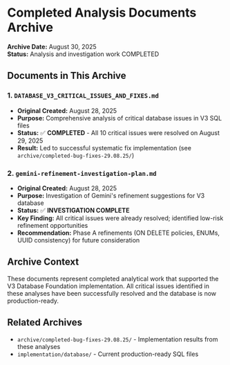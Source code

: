 # Completed Analysis Documents Archive

**Archive Date:** August 30, 2025  
**Status:** Analysis and investigation work COMPLETED

## Documents in This Archive

### 1. `DATABASE_V3_CRITICAL_ISSUES_AND_FIXES.md`
- **Original Created:** August 28, 2025
- **Purpose:** Comprehensive analysis of critical database issues in V3 SQL files
- **Status:** ✅ **COMPLETED** - All 10 critical issues were resolved on August 29, 2025
- **Result:** Led to successful systematic fix implementation (see `archive/completed-bug-fixes-29.08.25/`)

### 2. `gemini-refinement-investigation-plan.md` 
- **Original Created:** August 28, 2025
- **Purpose:** Investigation of Gemini's refinement suggestions for V3 database
- **Status:** ✅ **INVESTIGATION COMPLETE** 
- **Key Finding:** All critical issues were already resolved; identified low-risk refinement opportunities
- **Recommendation:** Phase A refinements (ON DELETE policies, ENUMs, UUID consistency) for future consideration

## Archive Context

These documents represent completed analytical work that supported the V3 Database Foundation implementation. All critical issues identified in these analyses have been successfully resolved and the database is now production-ready.

## Related Archives

- `archive/completed-bug-fixes-29.08.25/` - Implementation results from these analyses
- `implementation/database/` - Current production-ready SQL files